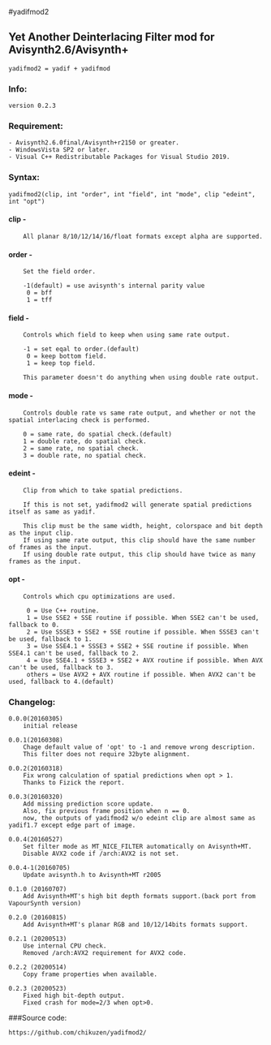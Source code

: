 #yadifmod2
## Yet Another Deinterlacing Filter mod  for Avisynth2.6/Avisynth+

	yadifmod2 = yadif + yadifmod

### Info:

	version 0.2.3

### Requirement:
	- Avisynth2.6.0final/Avisynth+r2150 or greater.
	- WindowsVista SP2 or later.
	- Visual C++ Redistributable Packages for Visual Studio 2019.

### Syntax:

	yadifmod2(clip, int "order", int "field", int "mode", clip "edeint", int "opt")

####	clip -

		All planar 8/10/12/14/16/float formats except alpha are supported.

####	order -

		Set the field order.

		-1(default) = use avisynth's internal parity value
		 0 = bff
		 1 = tff

####	field -

		Controls which field to keep when using same rate output.

		-1 = set eqal to order.(default)
		 0 = keep bottom field.
		 1 = keep top field.

		This parameter doesn't do anything when using double rate output.

####	mode -

		Controls double rate vs same rate output, and whether or not the spatial interlacing check is performed.

		0 = same rate, do spatial check.(default)
		1 = double rate, do spatial check.
		2 = same rate, no spatial check.
		3 = double rate, no spatial check.

####	edeint -

		Clip from which to take spatial predictions.

		If this is not set, yadifmod2 will generate spatial predictions itself as same as yadif.

		This clip must be the same width, height, colorspace and bit depth as the input clip.
		If using same rate output, this clip should have the same number of frames as the input.
		If using double rate output, this clip should have twice as many frames as the input.

####	opt -

		Controls which cpu optimizations are used.

		 0 = Use C++ routine.
		 1 = Use SSE2 + SSE routine if possible. When SSE2 can't be used, fallback to 0.
		 2 = Use SSSE3 + SSE2 + SSE routine if possible. When SSSE3 can't be used, fallback to 1.
		 3 = Use SSE4.1 + SSSE3 + SSE2 + SSE routine if possible. When SSE4.1 can't be used, fallback to 2.
		 4 = Use SSE4.1 + SSSE3 + SSE2 + AVX routine if possible. When AVX can't be used, fallback to 3.
		 others = Use AVX2 + AVX routine if possible. When AVX2 can't be used, fallback to 4.(default)

### Changelog:

	0.0.0(20160305)
		initial release

	0.0.1(20160308)
		Chage default value of 'opt' to -1 and remove wrong description.
		This filter does not require 32byte alignment.

	0.0.2(20160318)
		Fix wrong calculation of spatial predictions when opt > 1.
		Thanks to Fizick the report.

	0.0.3(20160320)
		Add missing prediction score update.
		Also, fix previous frame position when n == 0.
		now, the outputs of yadifmod2 w/o edeint clip are almost same as yadif1.7 except edge part of image.

	0.0.4(20160527)
		Set filter mode as MT_NICE_FILTER automatically on Avisynth+MT.
		Disable AVX2 code if /arch:AVX2 is not set.

	0.0.4-1(20160705)
		Update avisynth.h to Avisynth+MT r2005

	0.1.0 (20160707)
		Add Avisynth+MT's high bit depth formats support.(back port from VapourSynth version)

	0.2.0 (20160815)
		Add Avisynth+MT's planar RGB and 10/12/14bits formats support.
		
	0.2.1 (20200513)
		Use internal CPU check.
		Removed /arch:AVX2 requirement for AVX2 code.
		
	0.2.2 (20200514)
		Copy frame properties when available.
        
    0.2.3 (20200523)
        Fixed high bit-depth output.
        Fixed crash for mode=2/3 when opt>0.

###Source code:

	https://github.com/chikuzen/yadifmod2/

